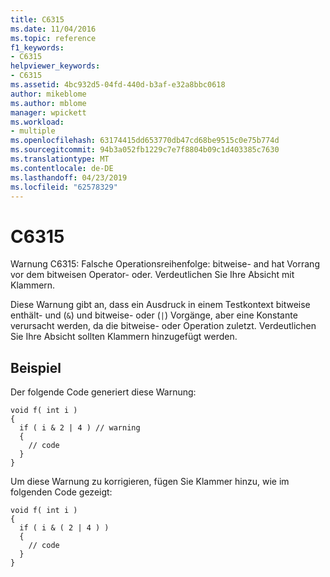 ```yaml
---
title: C6315
ms.date: 11/04/2016
ms.topic: reference
f1_keywords:
- C6315
helpviewer_keywords:
- C6315
ms.assetid: 4bc932d5-04fd-440d-b3af-e32a8bbc0618
author: mikeblome
ms.author: mblome
manager: wpickett
ms.workload:
- multiple
ms.openlocfilehash: 63174415dd653770db47cd68be9515c0e75b774d
ms.sourcegitcommit: 94b3a052fb1229c7e7f8804b09c1d403385c7630
ms.translationtype: MT
ms.contentlocale: de-DE
ms.lasthandoff: 04/23/2019
ms.locfileid: "62578329"
---
```

# <a name="c6315"></a>C6315
Warnung C6315: Falsche Operationsreihenfolge: bitweise- and hat Vorrang vor dem bitweisen Operator- oder. Verdeutlichen Sie Ihre Absicht mit Klammern.

 Diese Warnung gibt an, dass ein Ausdruck in einem Testkontext bitweise enthält- und (`&`) und bitweise- oder (`|`) Vorgänge, aber eine Konstante verursacht werden, da die bitweise- oder Operation zuletzt. Verdeutlichen Sie Ihre Absicht sollten Klammern hinzugefügt werden.

## <a name="example"></a>Beispiel
 Der folgende Code generiert diese Warnung:

```
void f( int i )
{
  if ( i & 2 | 4 ) // warning
  {
    // code
  }
}
```

 Um diese Warnung zu korrigieren, fügen Sie Klammer hinzu, wie im folgenden Code gezeigt:

```
void f( int i )
{
  if ( i & ( 2 | 4 ) )
  {
    // code
  }
}
```